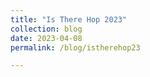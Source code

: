 ```yaml
---
title: "Is There Hop 2023"
collection: blog
date: 2023-04-08
permalink: /blog/istherehop23

---
```

